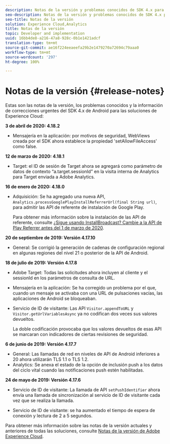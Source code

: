```yaml
---
description: Notas de la versión y problemas conocidos de SDK 4.x para Android en soluciones de Experience Cloud.
seo-description: Notas de la versión y problemas conocidos de SDK 4.x para Android en soluciones de Experience Cloud.
seo-title: Notas de la versión
solution: Experience Cloud,Analytics
title: Notas de la versión
topic: Developer and implementation
uuid: 16bb4de8-a216-47a8-928c-0b1e1421adcf
translation-type: tm+mt
source-git-commit: ae16f224eeaeefa29b2e1479270a72694c79aaa0
workflow-type: tm+mt
source-wordcount: '297'
ht-degree: 100%

---
```



# Notas de la versión {#release-notes}

Estas son las notas de la versión, los problemas conocidos y la información de correcciones urgentes del SDK 4.x de Android para las soluciones de Experience Cloud:

**3 de abril de 2020: 4.18.2**

* Mensajería en la aplicación: por motivos de seguridad, WebViews creada por el SDK ahora establece la propiedad &#39;setAllowFileAccess&#39; como false.

**12 de marzo de 2020: 4.18.1**

* Target: el ID de sesión de Target ahora se agregará como parámetro de datos de contexto “a.target.sessionId” en la visita interna de Analytics para Target enviada a Adobe Analytics.

**16 de enero de 2020: 4.18.0**

* Adquisición: Se ha agregado una nueva API, `Analytics.processGooglePlayInstallReferrerUrl(final String url)`, para admitir las API de referente de instalación de Google Play.

   Para obtener más información sobre la instalación de las API de referente, consulte [¿Sigue usando InstallBroadcast? Cambie a la API de Play Referrer antes del 1 de marzo de 2020](https://android-developers.googleblog.com/2019/11/still-using-installbroadcast-switch-to.html).

**20 de septiembre de 2019: Versión 4.17.10**

* General: Se corrigió la generación de cadenas de configuración regional en algunas regiones del nivel 21 o posterior de la API de Android.

**18 de julio de 2019: Versión 4.17.8**

* Adobe Target: Todas las solicitudes ahora incluyen al cliente y el sessionId en los parámetros de consulta de URL.
* Mensajería en la aplicación: Se ha corregido un problema por el que, cuando un mensaje se activaba con una URL de pulsaciones vacías, las aplicaciones de Android se bloqueaban.
* Servicio de ID de visitante: Las API `Visitor.appendToURL` y `Visitor.getUrlVariablesAsync` ya no codifican dos veces sus valores devueltos.

   La doble codificación provocaba que los valores devueltos de esas API se marcaran con indicadores de ciertas revisiones de seguridad.

**6 de junio de 2019: Versión 4.17.7**

* General: Las llamadas de red en niveles de API de Android inferiores a 20 ahora utilizarán TLS 1.1 o TLS 1.2.
* Analytics: Se anexa el estado de la opción de inclusión push a los datos del ciclo vital cuando las notificaciones push estén habilitadas.

**24 de mayo de 2019: Versión 4.17.6**

* Servicio de ID de visitante:
   La llamada de API `setPushIdentifier` ahora envía una llamada de sincronización al servicio de ID de visitante cada vez que se realiza la llamada.

* Servicio de ID de visitante: se ha aumentado el tiempo de espera de conexión y lectura de 2 a 5 segundos.


Para obtener más información sobre las notas de la versión actuales y anteriores de todas las soluciones, consulte [Notas de la versión de Adobe Experience Cloud](hhttps://docs.adobe.com/content/help/en/release-notes/experience-cloud/current.html).
